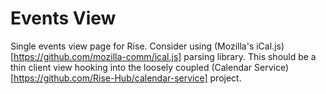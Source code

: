 # Events View
Single events view page for Rise. Consider using (Mozilla's iCal.js)[https://github.com/mozilla-comm/ical.js] parsing library. This should be a thin client view hooking into the loosely coupled (Calendar Service)[https://github.com/Rise-Hub/calendar-service] project.
